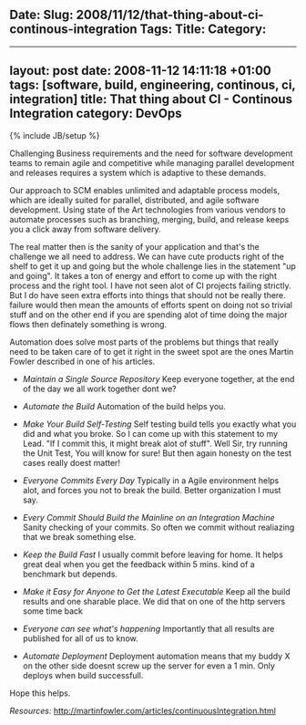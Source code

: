Date: 
Slug: 2008/11/12/that-thing-about-ci-continous-integration
Tags: 
Title: 
Category: 
---

---
layout: post
date: 2008-11-12 14:11:18 +01:00
tags: [software, build, engineering, continous, ci, integration]
title: That thing about CI - Continous Integration
category: DevOps
---
{% include JB/setup %}


Challenging Business requirements and the need for software development teams to remain agile and competitive while managing parallel development and releases requires a system which is adaptive to these demands.

Our approach to SCM enables unlimited and adaptable process models, which are ideally suited for parallel, distributed, and agile software development. Using state of the Art technologies from various vendors to automate processes such as branching, merging, build, and release keeps you a click away from software delivery.

The real matter then is the sanity of your application and that's the challenge we all need to address. We can have cute products right of the shelf to get it up and going but the whole challenge lies in the statement "up and going". It takes a ton of energy and effort to come up with the right process and the right tool. I have not seen alot of CI projects failing strictly. But I do have seen extra efforts into things that should not be really there. failure would then mean the amounts of efforts spent on doing not so trivial stuff and on the other end if you are spending alot of time doing the major flows then definately something is wrong.

Automation does solve most parts of the problems but things that really need to be taken care of to get it right in the sweet spot are the ones Martin Fowler described in one of his articles.

* *Maintain a Single Source Repository*
Keep everyone together, at the end of the day we all work together dont we?

* *Automate the Build*
Automation of the build helps you.

* *Make Your Build Self-Testing*
Self testing build tells you exactly what you did and what you broke. So I can come up with this statement to my Lead. "If I commit this, it might break alot of stuff". Well Sir, try running the Unit Test, You will know for sure! But then again honesty on the test cases really doest matter!

* *Everyone Commits Every Day*
Typically in a Agile environment helps alot, and forces you not to break the build. Better organization I must say.

* *Every Commit Should Build the Mainline on an Integration Machine*
Sanity checking of your commits. So often we commit without realiazing that we break something else.

* *Keep the Build Fast*
I usually commit before leaving for home. It helps great deal when you get the feedback within 5 mins. kind of a benchmark but depends.

* *Make it Easy for Anyone to Get the Latest Executable*
Keep all the build results and one sharable place. We did that on one of the http servers some time back

* *Everyone can see what's happening*
Importantly that all results are published for all of us to know.

* *Automate Deployment*
Deployment automation means that my buddy X on the other side doesnt screw up the server for even a 1 min. Only deploys when build successfull.

Hope this helps.

*Resources:*
http://martinfowler.com/articles/continuousIntegration.html
